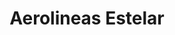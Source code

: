 ---
title: "Aerolineas Estelar"
url: /maracaibo/aerolineas-estelar-av-don-manuel-belloso/
shop: agencia de viajes
---